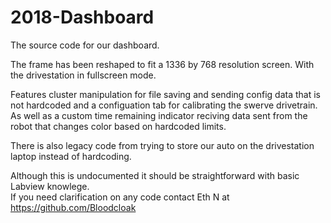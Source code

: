 # 2018-Dashboard
The source code for our dashboard.

The frame has been reshaped to fit a 1336 by 768 resolution screen. With the drivestation in fullscreen mode.

Features cluster manipulation for file saving and sending config data that is not hardcoded and a configuation tab for calibrating the swerve drivetrain.
As well as a custom time remaining indicator reciving data sent from the robot that changes color based on hardcoded limits.

There is also legacy code from trying to store our auto on the drivestation laptop instead of hardcoding.

Although this is undocumented it should be straightforward with basic Labview knowlege.  
If you need clarification on any code contact Eth N at https://github.com/Bloodcloak
